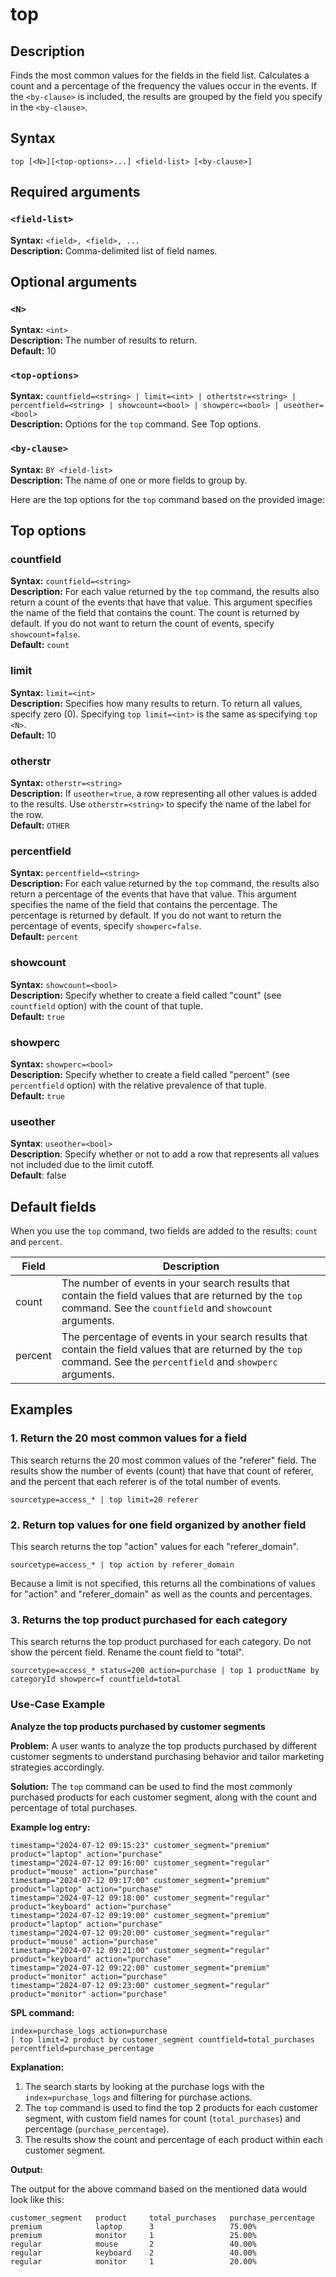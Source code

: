# top

## Description

Finds the most common values for the fields in the field list. Calculates a count and a percentage of the frequency the values occur in the events. If the `<by-clause>` is included, the results are grouped by the field you specify in the `<by-clause>`.

## Syntax

```
top [<N>][<top-options>...] <field-list> [<by-clause>]
```

## Required arguments

### `<field-list>`

**Syntax:** `<field>, <field>, ...` \
**Description:** Comma-delimited list of field names.

## Optional arguments

### `<N>`

**Syntax:** `<int>` \
**Description:** The number of results to return. \
**Default:** 10

### `<top-options>`

**Syntax:** `countfield=<string> | limit=<int> | othertstr=<string> | percentfield=<string> | showcount=<bool> | showperc=<bool> | useother=<bool>` \
**Description:** Options for the `top` command. See Top options.

### `<by-clause>`

**Syntax:** `BY <field-list>` \
**Description:** The name of one or more fields to group by.

Here are the top options for the `top` command based on the provided image:

## Top options

### countfield

**Syntax:** `countfield=<string>` \
**Description:** For each value returned by the `top` command, the results also return a count of the events that have that value. This argument specifies the name of the field that contains the count. The count is returned by default. If you do not want to return the count of events, specify `showcount=false`. \
**Default:** `count`

### limit

**Syntax:** `limit=<int>` \
**Description:** Specifies how many results to return. To return all values, specify zero (0). Specifying `top limit=<int>` is the same as specifying `top <N>`. \
**Default:** 10

### otherstr

**Syntax:** `otherstr=<string>` \
**Description:** If `useother=true`, a row representing all other values is added to the results. Use `otherstr=<string>` to specify the name of the label for the row. \
**Default:** `OTHER`

### percentfield

**Syntax:** `percentfield=<string>` \
**Description:** For each value returned by the `top` command, the results also return a percentage of the events that have that value. This argument specifies the name of the field that contains the percentage. The percentage is returned by default. If you do not want to return the percentage of events, specify `showperc=false`. \
**Default:** `percent`

### showcount

**Syntax:** `showcount=<bool>` \
**Description:** Specify whether to create a field called "count" (see `countfield` option) with the count of that tuple. \
**Default:** `true`

### showperc

**Syntax:** `showperc=<bool>` \
**Description:** Specify whether to create a field called "percent" (see `percentfield` option) with the relative prevalence of that tuple. \
**Default:** `true`

### useother

**Syntax**: `useother=<bool>` \
**Description**: Specify whether or not to add a row that represents all values not included due to the limit cutoff. \
**Default**: false

## Default fields

When you use the `top` command, two fields are added to the results: `count` and `percent`.

| Field   | Description                                                                                       |
|---------|---------------------------------------------------------------------------------------------------|
| count   | The number of events in your search results that contain the field values that are returned by the `top` command. See the `countfield` and `showcount` arguments.  |
| percent | The percentage of events in your search results that contain the field values that are returned by the `top` command. See the `percentfield` and `showperc` arguments. |

## Examples

### 1. Return the 20 most common values for a field

This search returns the 20 most common values of the "referer" field. The results show the number of events (count) that have that count of referer, and the percent that each referer is of the total number of events.

```
sourcetype=access_* | top limit=20 referer
```

### 2. Return top values for one field organized by another field

This search returns the top "action" values for each "referer_domain".

```
sourcetype=access_* | top action by referer_domain
```

Because a limit is not specified, this returns all the combinations of values for "action" and "referer_domain" as well as the counts and percentages.

### 3. Returns the top product purchased for each category

This search returns the top product purchased for each category. Do not show the percent field. Rename the count field to "total".

```
sourcetype=access_* status=200 action=purchase | top 1 productName by categoryId showperc=f countfield=total
```

### Use-Case Example

**Analyze the top products purchased by customer segments**

**Problem:** A user wants to analyze the top products purchased by different customer segments to understand purchasing behavior and tailor marketing strategies accordingly.

**Solution:** The `top` command can be used to find the most commonly purchased products for each customer segment, along with the count and percentage of total purchases.

**Example log entry:**

```
timestamp="2024-07-12 09:15:23" customer_segment="premium" product="laptop" action="purchase"
timestamp="2024-07-12 09:16:00" customer_segment="regular" product="mouse" action="purchase"
timestamp="2024-07-12 09:17:00" customer_segment="premium" product="laptop" action="purchase"
timestamp="2024-07-12 09:18:00" customer_segment="regular" product="keyboard" action="purchase"
timestamp="2024-07-12 09:19:00" customer_segment="premium" product="laptop" action="purchase"
timestamp="2024-07-12 09:20:00" customer_segment="regular" product="mouse" action="purchase"
timestamp="2024-07-12 09:21:00" customer_segment="regular" product="keyboard" action="purchase"
timestamp="2024-07-12 09:22:00" customer_segment="premium" product="monitor" action="purchase"
timestamp="2024-07-12 09:23:00" customer_segment="regular" product="monitor" action="purchase"
```

**SPL command:**

```
index=purchase_logs action=purchase 
| top limit=2 product by customer_segment countfield=total_purchases percentfield=purchase_percentage
```

**Explanation:**
1. The search starts by looking at the purchase logs with the `index=purchase_logs` and filtering for purchase actions.
2. The `top` command is used to find the top 2 products for each customer segment, with custom field names for count (`total_purchases`) and percentage (`purchase_percentage`).
3. The results show the count and percentage of each product within each customer segment.

**Output:**

The output for the above command based on the mentioned data would look like this:

```
customer_segment   product     total_purchases   purchase_percentage
premium            laptop      3                 75.00%
premium            monitor     1                 25.00%
regular            mouse       2                 40.00%
regular            keyboard    2                 40.00%
regular            monitor     1                 20.00%
```

